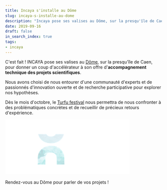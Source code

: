 ```yaml
---
title: Incaya s'installe au Dôme
slug: incaya-s-installe-au-dome
description: "Incaya pose ses valises au Dôme, sur la presqu'île de Caen, pour donner un coup d'accélérateur à son offre d'accompagnement technique des projets scientifiques."
date: 2019-09-16
draft: false
in_search_index: true
tags:
- incaya
---
```


C'est fait ! INCAYA pose ses valises au [Dôme](http://ledome.info/), sur la presqu'île de Caen, pour donner un coup d'accélérateur à son offre d'**accompagnement technique des projets scientifiques**.

Nous avons choisi de nous entourer d'une communauté d'experts et de passionnés d'innovation ouverte et de recherche participative pour explorer nos hypothèses.

Dès le mois d'octobre, le [Turfu festival](https://turfu-festival.fr/) nous permettra de nous confronter à des problématiques concrètes et de recueillir de précieux retours d'expérience.

![logo du Dôme](ledome.png)

Rendez-vous au Dôme pour parler de vos projets !
